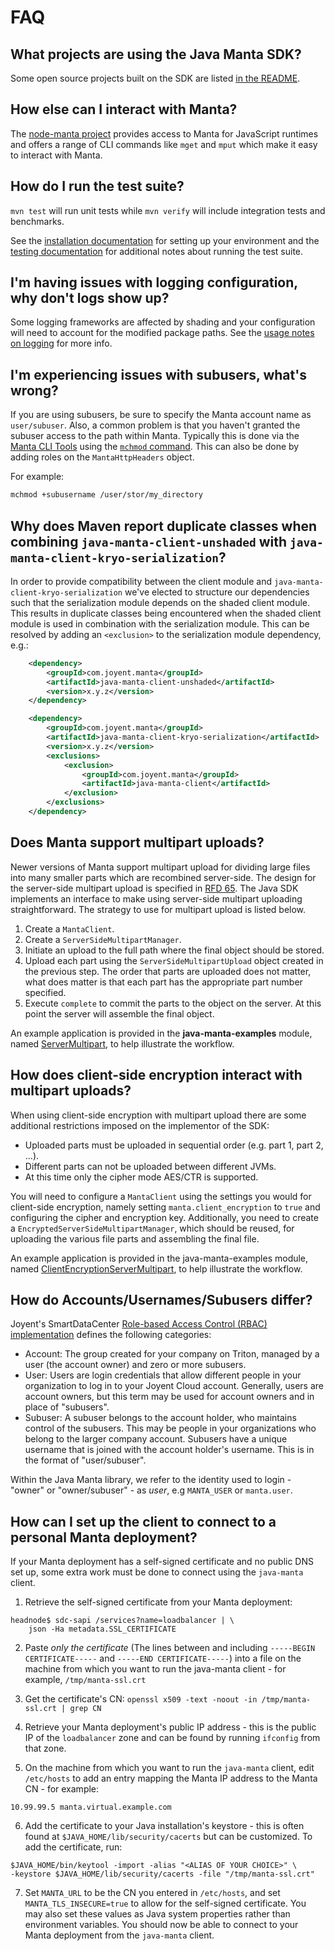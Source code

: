 # FAQ

## What projects are using the Java Manta SDK?

Some open source projects built on the SDK are listed [in the README](/README.md).

## How else can I interact with Manta?

The [node-manta project](https://github.com/joyent/node-manta) provides access to Manta
for JavaScript runtimes and offers a range of CLI commands like `mget` and `mput` which
make it easy to interact with Manta.

## How do I run the test suite?

`mvn test` will run unit tests while `mvn verify` will include integration tests and benchmarks.

See the [installation documentation](/USAGE.md) for setting up your environment and the
[testing documentation](/TESTING.md) for additional notes about running the test suite.

## I'm having issues with logging configuration, why don't logs show up?

Some logging frameworks are affected by shading and your configuration will need to account for
the modified package paths. See the [usage notes on logging](/USAGE.md#logging)
for more info.

## I'm experiencing issues with subusers, what's wrong?

If you are using subusers, be sure to specify the Manta account name as `user/subuser`.
Also, a common problem is that you haven't granted the subuser access to the
path within Manta. Typically this is done via the
[Manta CLI Tools](https://apidocs.joyent.com/manta/commands-reference.html)
using the [`mchmod` command](https://github.com/joyent/node-manta/blob/master/docs/man/mchmod.md).
This can also be done by adding roles on the `MantaHttpHeaders` object.

For example:

```bash
mchmod +subusername /user/stor/my_directory
```

## Why does Maven report duplicate classes when combining `java-manta-client-unshaded` with `java-manta-client-kryo-serialization`?

In order to provide compatibility between the client module and `java-manta-client-kryo-serialization`
we've elected to structure our dependencies such that the serialization module depends on the shaded client
module. This results in duplicate classes being encountered when the shaded client module is used in combination
with the serialization module. This can be resolved by adding an `<exclusion>` to the serialization module
dependency, e.g.:

```xml
    <dependency>
        <groupId>com.joyent.manta</groupId>
        <artifactId>java-manta-client-unshaded</artifactId>
        <version>x.y.z</version>
    </dependency>

    <dependency>
        <groupId>com.joyent.manta</groupId>
        <artifactId>java-manta-client-kryo-serialization</artifactId>
        <version>x.y.z</version>
        <exclusions>
            <exclusion>
                <groupId>com.joyent.manta</groupId>
                <artifactId>java-manta-client</artifactId>
            </exclusion>
        </exclusions>
    </dependency>
```

## Does Manta support multipart uploads?

Newer versions of Manta support multipart upload for dividing large files into many smaller parts
which are recombined server-side. The design for the server-side multipart upload is specified in
[RFD 65](https://github.com/joyent/rfd/tree/master/rfd/0065). The Java SDK
implements an interface to make using server-side multipart uploading
straightforward. The strategy to use for multipart upload is listed below.

1. Create a `MantaClient`.
2. Create a `ServerSideMultipartManager`.
3. Initiate an upload to the full path where the final object should be stored.
4. Upload each part using the `ServerSideMultipartUpload` object created in the
   previous step. The order that parts are uploaded does not matter,
   what does matter is that each part has the appropriate part number specified.
5. Execute `complete` to commit the parts to the object on the server. At this
   point the server will assemble the final object.

An example application is provided in the **java-manta-examples** module, named
[ServerMultipart](/java-manta-examples/src/main/java/ServerMultipart.java),
to help illustrate the workflow.

## How does client-side encryption interact with multipart uploads?

When using client-side encryption with multipart upload there are some
additional restrictions imposed on the implementor of the SDK:

* Uploaded parts must be uploaded in sequential order (e.g. part 1,
  part 2, ...).
* Different parts can not be uploaded between different JVMs.
* At this time only the cipher mode AES/CTR is supported.

You will need to configure a `MantaClient` using the
settings you would for client-side encryption, namely setting
`manta.client_encryption` to `true` and configuring the cipher and
encryption key.  Additionally, you need to create a
`EncryptedServerSideMultipartManager`, which should be reused, for
uploading the various file parts and assembling the final file.

An example application is provided in the java-manta-examples module,
named [ClientEncryptionServerMultipart](/java-manta-examples/src/main/java/ClientEncryptionServerMultipart.java),
to help illustrate the workflow.

## How do Accounts/Usernames/Subusers differ?

Joyent's SmartDataCenter [Role-based Access Control (RBAC)
implementation](https://docs.joyent.com/public-cloud/rbac/users)
defines the following categories:

 - Account: The group created for your company on Triton, managed by
 a user (the account owner) and zero or more subusers.
 - User: Users are login credentials that allow different people in your
 organization to log in to your Joyent Cloud account. Generally, users
 are account owners, but this term may be used for account owners and
 in place of "subusers".
 - Subuser: A subuser belongs to the account holder, who maintains control
 of the subusers. This may be people in your organizations who belong to the
 larger company account. Subusers have a unique username that is joined with
 the account holder's username. This is in the format of "user/subuser".

Within the Java Manta library, we refer to the identity used to login -
"owner" or "owner/subuser" - as *user*, e.g `MANTA_USER` or `manta.user`.

## How can I set up the client to connect to a personal Manta deployment?

If your Manta deployment has a self-signed certificate and no public DNS set up,
some extra work must be done to connect using the `java-manta` client.

1. Retrieve the self-signed certificate from your Manta deployment:
```
headnode$ sdc-sapi /services?name=loadbalancer | \
    json -Ha metadata.SSL_CERTIFICATE
```

2. Paste *only the certificate* (The lines between and including
`-----BEGIN CERTIFICATE-----` and `-----END CERTIFICATE-----`) into a file on
the machine from which you want to run the java-manta client - for example,
`/tmp/manta-ssl.crt`

3. Get the certificate's CN:
`openssl x509 -text -noout -in /tmp/manta-ssl.crt | grep CN`

4. Retrieve your Manta deployment's public IP address - this is the public IP
of the `loadbalancer` zone and can be found by running `ifconfig` from that
zone.

5. On the machine from which you want to run the `java-manta` client, edit
`/etc/hosts` to add an entry mapping the Manta IP address to the Manta CN - for
example:
```
10.99.99.5 manta.virtual.example.com
```

6. Add the certificate to your Java installation's keystore - this is often
found at `$JAVA_HOME/lib/security/cacerts` but can be customized. To add the
certificate, run:

```
$JAVA_HOME/bin/keytool -import -alias "<ALIAS OF YOUR CHOICE>" \
-keystore $JAVA_HOME/lib/security/cacerts -file "/tmp/manta-ssl.crt"
```

7. Set `MANTA_URL` to be the CN you entered in `/etc/hosts`, and set
`MANTA_TLS_INSECURE=true` to allow for the self-signed certificate. You may also
set these values as Java system properties rather than environment variables.
You should now be able to connect to your Manta deployment from the `java-manta`
client.
